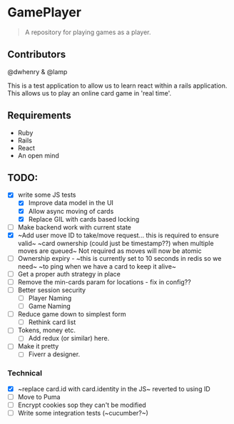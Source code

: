 # GamePlayer

> A repository for playing games as a player.

## Contributors

@dwhenry & @lamp

This is a test application to allow us to learn react within a rails application.
This allows us to play an online card game in 'real time'.

## Requirements

- Ruby
- Rails
- React
- An open mind

## TODO:

- [x] write some JS tests
  - [x] Improve data model in the UI
  - [x] Allow async moving of cards
  - [x] Replace GIL with cards based locking
- [ ] Make backend work with current state
- [x] ~Add user move ID to take/move request... this is required to ensure valid~ 
      ~card ownership (could just be timestamp??) when multiple moves are queued~
      Not required as moves will now be atomic
- [ ] Ownership expiry - ~this is currently set to 10 seconds in redis so we need~ 
      ~to ping when we have a card to keep it alive~ 
- [ ] Get a proper auth strategy in place
- [ ] Remove the min-cards param for locations - fix in config??
- [ ] Better session security
  - [ ] Player Naming
  - [ ] Game Naming
- [ ] Reduce game down to simplest form
  - [ ] Rethink card list
- [ ] Tokens, money etc.
  - [ ] Add redux (or similar) here.
- [ ] Make it pretty
  - [ ] Fiverr a designer.

### Technical

- [x] ~replace card.id with card.identity in the JS~ reverted to using ID
- [ ] Move to Puma
- [ ] Encrypt cookies sop they can't be modified
- [ ] Write some integration tests (~cucumber?~)
